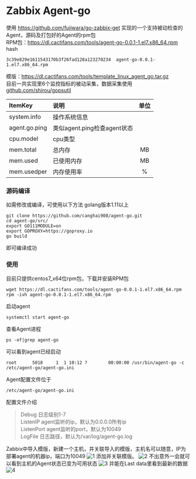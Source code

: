 # Zabbix Agent-go

使用 https://github.com/fujiwara/go-zabbix-get 实现的一个支持被动检查的Agent，源码及打包好的Agent的rpm包     
RPM包：https://dl.cactifans.com/tools/agent-go-0.0.1-1.el7.x86_64.rpm  
hash
```
3c39e829e1611543170b3f26fad128a123270234  agent-go-0.0.1-1.el7.x86_64.rpm
```
模版：https://dl.cactifans.com/tools/template_linux_agent_go.tar.gz  
目前一共实现里6个监控指标的被动采集，数据采集使用[github.com/shirou/gopsutil](github.com/shirou/gopsutil) 

| ItemKey      |    说明 | 单位  |
| :-------- | :--------| :--: |
| system.info  | 操作系统信息 |    |
| agent.go.ping | 类似agent.ping检查agent状态 |    |
| cpu.model  | cpu类型|    |
| mem.total  | 总内存 |MB    |
| mem.used  | 已使用内存 | MB   |
| mem.usedper  | 内存使用率 | %   |
### 源码编译
如需修改或编译，可使用以下方法
golang版本1.11以上
```
git clone https://github.com/canghai908/agent-go.git
cd agent-go/src/
export GO111MODULE=on
export GOPROXY=https://goproxy.io
go build
```
即可编译成功
### 使用

目前只提供centos7_x64位rpm包，下载并安装RPM包
```
wget https://dl.cactifans.com/tools/agent-go-0.0.1-1.el7.x86_64.rpm
rpm -ivh agent-go-0.0.1-1.el7.x86_64.rpm
```
启动agent
```
systemctl start agent-go
```
查看Agent进程
```
ps -ef|grep agent-go
```
可以看到agent已经启动
```
root      5018     1  1 10:12 ?        00:00:00 /usr/bin/agent-go -c /etc/agent-go/agent-go.ini
```
Agent配置文件位于
```
/etc/agent-go/agent-go.ini
```
配置文件介绍
>Debug 日志级别1-7  
>ListenIP agent监听的ip，默认为0.0.0.0所有ip  
>ListenPort agent监听的port，默认为10049  
>LogFile 日志路径，默认为/var/log/agent-go.log  

Zabbix中导入模版，新建一个主机，并关联导入的模版，主机名可以随意，IP为部署agent的机器ip，端口为10049
![1](https://img.cactifans.com/wp-content/uploads/2019/03/4D5453E7-EC95-48C8-9C91-5DE47BD597AE-1024x430.jpg)
添加并关联模版。
![2](https://img.cactifans.com/wp-content/uploads/2019/03/78E7972B-23C0-44CC-96F3-56A1E4DD7F5F.jpg)
不出意外一会就可以看到主机的Agent状态已变为可用状态
![3](https://img.cactifans.com/wp-content/uploads/2019/03/B5DC034F-2378-4ABC-9A68-8746FB4853A8-1024x209.jpg)
并能在Last data里看到最新的数据
![4](https://www.cactifans.org/wp-content/uploads/2019/03/DE174094-827E-4F59-A4C4-4C7CCD8F5733-1024x420.jpg)